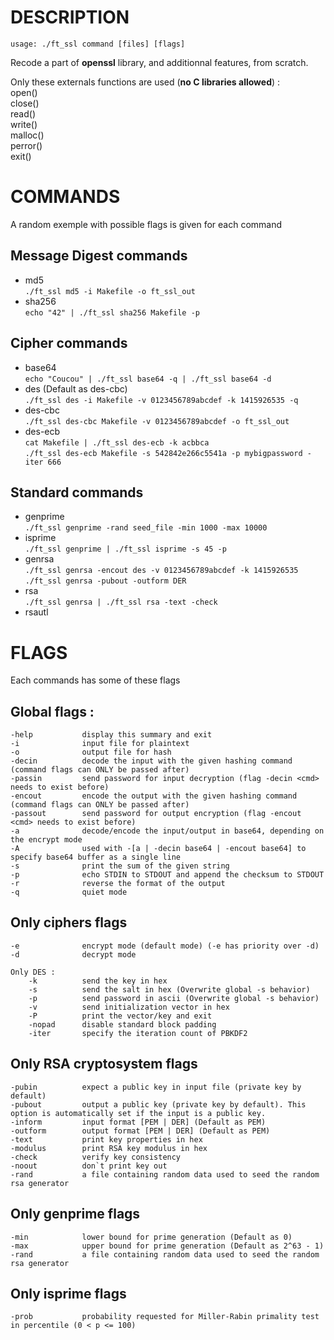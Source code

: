 DESCRIPTION
===

`usage: ./ft_ssl command [files] [flags]`

Recode a part of **openssl** library, and additionnal features, from scratch.

Only these externals functions are used (**no C libraries allowed**) :  
    open()  
    close()  
    read()  
    write()  
    malloc()  
    perror()  
    exit()  



COMMANDS
===
A random exemple with possible flags is given for each command

Message Digest commands
-
* md5  
    `./ft_ssl md5 -i Makefile -o ft_ssl_out`
* sha256  
    `echo "42" | ./ft_ssl sha256 Makefile -p`

Cipher commands
-
* base64  
    `echo "Coucou" | ./ft_ssl base64 -q | ./ft_ssl base64 -d`
* des       (Default as des-cbc)  
    `./ft_ssl des -i Makefile -v 0123456789abcdef -k 1415926535 -q`
* des-cbc  
    `./ft_ssl des-cbc Makefile -v 0123456789abcdef -o ft_ssl_out`
* des-ecb  
    `cat Makefile | ./ft_ssl des-ecb -k acbbca`  
    `./ft_ssl des-ecb Makefile -s 542842e266c5541a -p mybigpassword -iter 666`

Standard commands
-
* genprime  
    `./ft_ssl genprime -rand seed_file -min 1000 -max 10000`
* isprime  
    `./ft_ssl genprime | ./ft_ssl isprime -s 45 -p`
* genrsa  
    `./ft_ssl genrsa -encout des -v 0123456789abcdef -k 1415926535`  
    `./ft_ssl genrsa -pubout -outform DER`
* rsa  
    `./ft_ssl genrsa | ./ft_ssl rsa -text -check`
* rsautl  



FLAGS
===

Each commands has some of these flags

Global flags :
-
    -help           display this summary and exit
    -i              input file for plaintext
    -o              output file for hash
    -decin          decode the input with the given hashing command (command flags can ONLY be passed after)
    -passin         send password for input decryption (flag -decin <cmd> needs to exist before)
    -encout         encode the output with the given hashing command (command flags can ONLY be passed after)
    -passout        send password for output encryption (flag -encout <cmd> needs to exist before)
    -a              decode/encode the input/output in base64, depending on the encrypt mode
    -A              used with -[a | -decin base64 | -encout base64] to specify base64 buffer as a single line
    -s              print the sum of the given string
    -p              echo STDIN to STDOUT and append the checksum to STDOUT
    -r              reverse the format of the output
    -q              quiet mode

Only ciphers flags
-
    -e              encrypt mode (default mode) (-e has priority over -d)
    -d              decrypt mode

    Only DES :
        -k          send the key in hex
        -s          send the salt in hex (Overwrite global -s behavior)
        -p          send password in ascii (Overwrite global -s behavior)
        -v          send initialization vector in hex
        -P          print the vector/key and exit
        -nopad      disable standard block padding
        -iter       specify the iteration count of PBKDF2

Only RSA cryptosystem flags
-
    -pubin          expect a public key in input file (private key by default)
    -pubout         output a public key (private key by default). This option is automatically set if the input is a public key.
    -inform         input format [PEM | DER] (Default as PEM)
    -outform        output format [PEM | DER] (Default as PEM)
    -text           print key properties in hex
    -modulus        print RSA key modulus in hex
    -check          verify key consistency
    -noout          don`t print key out
    -rand           a file containing random data used to seed the random rsa generator

Only genprime flags
-
    -min            lower bound for prime generation (Default as 0)
    -max            upper bound for prime generation (Default as 2^63 - 1)
    -rand           a file containing random data used to seed the random rsa generator

Only isprime flags
-
    -prob           probability requested for Miller-Rabin primality test in percentile (0 < p <= 100)
